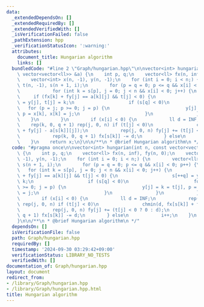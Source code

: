 ```yaml
---
data:
  _extendedDependsOn: []
  _extendedRequiredBy: []
  _extendedVerifiedWith: []
  _isVerificationFailed: false
  _pathExtension: hpp
  _verificationStatusIcon: ':warning:'
  attributes:
    document_title: Hungarian algorithm
    links: []
  bundledCode: "#line 2 \"Graph/hungarian.hpp\"\n\nvector<int> hungarian(int n, const\
    \ vector<vector<ll>> &a) {\n    int p, q;\n    vector<ll> fx(n, inf), fy(n, 0);\n\
    \    vector<int> x(n, -1), y(n, -1);\n    for (int i = 0; i < n;) {\n        vector<ll>\
    \ t(n, -1), s(n + 1, i);\n        for (p = q = 0; p <= q && x[i] < 0; p++) {\n\
    \            for (int k = s[p], j = 0; j < n && x[i] < 0; j++) {\n           \
    \     if (fx[k] + fy[j] == a[k][j] && t[j] < 0) {\n                    s[++q]\
    \ = y[j], t[j] = k;\n                    if (s[q] < 0)\n                     \
    \   for (p = j; p >= 0; j = p) {\n                            y[j] = k = t[j],\
    \ p = x[k], x[k] = j;\n                        }\n                }\n        \
    \    }\n        }\n        if (x[i] < 0) {\n            ll d = INF;\n        \
    \    rep(k, 0, q + 1) rep(j, 0, n) if (t[j] < 0)\n                chmin(d, fx[s[k]]\
    \ + fy[j] - a[s[k]][j]);\n            rep(j, 0, n) fy[j] += (t[j] < 0 ? 0 : d);\n\
    \            rep(k, 0, q + 1) fx[s[k]] -= d;\n        } else\n            i++;\n\
    \    }\n    return x;\n}\n\n/**\n * @brief Hungarian algorithm\n */\n"
  code: "#pragma once\n\nvector<int> hungarian(int n, const vector<vector<ll>> &a)\
    \ {\n    int p, q;\n    vector<ll> fx(n, inf), fy(n, 0);\n    vector<int> x(n,\
    \ -1), y(n, -1);\n    for (int i = 0; i < n;) {\n        vector<ll> t(n, -1),\
    \ s(n + 1, i);\n        for (p = q = 0; p <= q && x[i] < 0; p++) {\n         \
    \   for (int k = s[p], j = 0; j < n && x[i] < 0; j++) {\n                if (fx[k]\
    \ + fy[j] == a[k][j] && t[j] < 0) {\n                    s[++q] = y[j], t[j] =\
    \ k;\n                    if (s[q] < 0)\n                        for (p = j; p\
    \ >= 0; j = p) {\n                            y[j] = k = t[j], p = x[k], x[k]\
    \ = j;\n                        }\n                }\n            }\n        }\n\
    \        if (x[i] < 0) {\n            ll d = INF;\n            rep(k, 0, q + 1)\
    \ rep(j, 0, n) if (t[j] < 0)\n                chmin(d, fx[s[k]] + fy[j] - a[s[k]][j]);\n\
    \            rep(j, 0, n) fy[j] += (t[j] < 0 ? 0 : d);\n            rep(k, 0,\
    \ q + 1) fx[s[k]] -= d;\n        } else\n            i++;\n    }\n    return x;\n\
    }\n\n/**\n * @brief Hungarian algorithm\n */"
  dependsOn: []
  isVerificationFile: false
  path: Graph/hungarian.hpp
  requiredBy: []
  timestamp: '2024-09-30 03:29:42+09:00'
  verificationStatus: LIBRARY_NO_TESTS
  verifiedWith: []
documentation_of: Graph/hungarian.hpp
layout: document
redirect_from:
- /library/Graph/hungarian.hpp
- /library/Graph/hungarian.hpp.html
title: Hungarian algorithm
---
```

